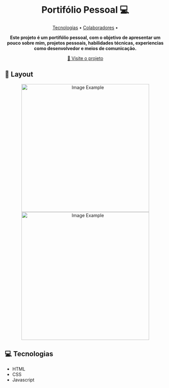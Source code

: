 <h1 align="center" style="font-weight: bold;">Portifólio Pessoal 💻</h1>

<p align="center">
    <a href="#tech">Tecnologias</a> • 
    <a href="#colab">Colaboradores</a> •
</p>

<p align="center">
    <b>Este projeto é um portifólio pessoal, com o objetivo de apresentar um pouco sobre mim, projetos pessoais, habilidades técnicas, experiencias como desenvolvedor  e meios de comunicação.</b>
</p>

<p align="center">
     <a href="#">📱 Visite o projeto</a>
</p>

<h2 id="layout">🎨 Layout</h2>

<p align="center">
    <img src="../.github/example.png" alt="Image Example" width="400px">
    <img src="../.github/example.png" alt="Image Example" width="400px">
</p>

<h2 id="technologies">💻 Tecnologias</h2>

- HTML
- CSS
- Javascript